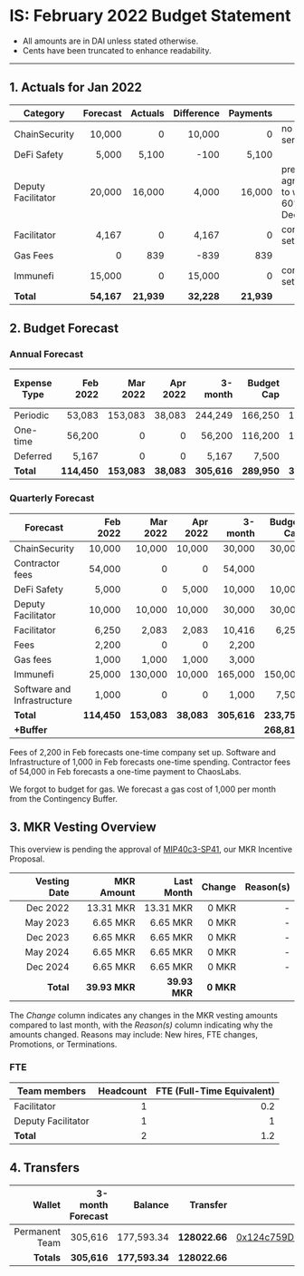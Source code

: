# IS: February 2022 Budget Statement

* All amounts are in DAI unless stated otherwise.
* Cents have been truncated to enhance readability.

---

## 1. Actuals for Jan 2022

|Category          |Forecast|Actuals|Difference|Payments|Why                             |
|------------------|--------:|-------:|----------:|--------:|--------------------------------|
|ChainSecurity     |10,000  |0      |10,000    |0       |no use of service               |
|DeFi Safety       |5,000   |5,100  |\-100     |5,100   |                                |
|Deputy Facilitator|20,000  |16,000 |4,000     |16,000  |pre-agreement to work 60% in Dec|
|Facilitator       |4,167   |0      |4,167     |0       |corp not set up yet             |
|Gas Fees          |0       |839    |\-839     |839     |                                |
|Immunefi          |15,000  |0      |15,000    |0       |corp not set up yet             |
|**Total**             |**54,167**  |**21,939** |**32,228**    |**21,939**  |                                |

## 2. Budget Forecast

### Annual Forecast

| Expense Type | Feb 2022 | Mar 2022 | Apr 2022 | 3-month | Budget Cap | Budget Cap + Buffer |
| ------------ | --------: | --------: | --------: | -------: | ----------: | -------------------: |
| Periodic     | 53,083   | 153,083  | 38,083   | 244,249 | 166,250    | 191,188             |
| One-time     | 56,200   | 0        | 0        | 56,200  | 116,200    | 133,630             |
| Deferred     | 5,167    | 0        | 0        | 5,167   | 7,500      | 8,625               |
| **Total**        | **114,450**  | **153,083**  | **38,083**   | **305,616** | **289,950**    | **333,443**             |

### Quarterly Forecast

| Forecast                    | Feb 2022 | Mar 2022 | Apr 2022 | 3-month | Budget Cap |
| --------------------------- | --------: | --------: | --------: | -------: | ----------: |
| ChainSecurity               | 10,000   | 10,000   | 10,000   | 30,000  | 30,000     |
| Contractor fees             | 54,000   | 0        | 0        | 54,000  | 0          |
| DeFi Safety                 | 5,000    | 0        | 5,000    | 10,000  | 10,000     |
| Deputy Facilitator          | 10,000   | 10,000   | 10,000   | 30,000  | 30,000     |
| Facilitator                 | 6,250    | 2,083    | 2,083    | 10,416  | 6,250      |
| Fees                        | 2,200    | 0        | 0        | 2,200   | 0          |
| Gas fees                    | 1,000    | 1,000    | 1,000    | 3,000   | 0          |
| Immunefi                    | 25,000   | 130,000  | 10,000   | 165,000 | 150,000    |
| Software and Infrastructure | 1,000    | 0        | 0        | 1,000   | 7,500      |
| **Total**                       | **114,450**  | **153,083**  | **38,083**   | **305,616** | **233,750**    |
| **+Buffer**                     |          |          |          |         | **268,813**    |

Fees of 2,200 in Feb forecasts one-time company set up. Software and
Infrastructure of 1,000 in Feb forecasts one-time spending. Contractor
fees of 54,000 in Feb forecasts a one-time payment to ChaosLabs.

We forgot to budget for gas. We forecast a gas cost of 1,000 per month
from the Contingency Buffer.

## 3. MKR Vesting Overview

This overview is pending the approval of [MIP40c3-SP41](https://forum.makerdao.com/t/mip40c3-sp41-immunefi-security-core-unit-mkr-budget-is-001/10814), our MKR Incentive Proposal.
 
|  Vesting Date  |       MKR Amount | Last Month |        Change |      Reason(s) |
|---------------:|-----------------:|-----------:|--------------:|---------------:|
|  Dec 2022        |      13.31 MKR |  13.31 MKR |   0 MKR |      -  |
|  May 2023        |       6.65 MKR |   6.65 MKR |   0 MKR |      - |
|  Dec 2023        |       6.65 MKR |   6.65 MKR |   0 MKR |      - |
|  May 2024        |       6.65 MKR |   6.65 MKR |   0 MKR |      - |
|  Dec 2024        |       6.65 MKR |   6.65 MKR |   0 MKR |      - |
|  **Total**       | **39.93 MKR**  |**39.93 MKR**| **0 MKR** |           |

The *Change* column indicates any changes in the MKR vesting amounts compared to last month, with the *Reason(s)* column indicating why the amounts changed. Reasons may include: New hires, FTE changes, Promotions, or Terminations.

### FTE

| Team members              |Headcount|FTE (Full-Time Equivalent)|
|---------------------------|--------:|-------------------------:|
| Facilitator               |1        |0.2                       |
| Deputy Facilitator        |1        |1                         |
| **Total**                 |2        |1.2                       |

## 4. Transfers

|  Wallet | 3-month Forecast    | Balance |      Transfer |                Multi-sig Address |
|--------:|---------------------:|-------:|--------------:|---------------------------------:|
| Permanent Team | 305,616     | 177,593.34      | **128022.66** | [0x124c759D1084E67B19a206ab85c4527Fab26c342](https://gnosis-safe.io/app/#/safes/0x124c759D1084E67B19a206ab85c4527Fab26c342) |
| **Totals**     | **305,616** | **177,593.34**  | **128022.66** | |
